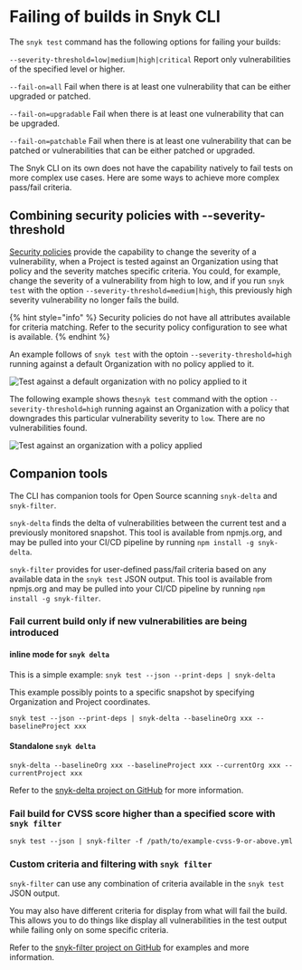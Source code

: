 # Failing of builds in Snyk CLI

The `snyk test` command has the following options for failing your builds:

`--severity-threshold=low|medium|high|critical` Report only vulnerabilities of the specified level or higher.

`--fail-on=all` Fail when there is at least one vulnerability that can be either upgraded or patched.

`--fail-on=upgradable` Fail when there is at least one vulnerability that can be upgraded.

`--fail-on=patchable` Fail when there is at least one vulnerability that can be patched or vulnerabilities that can be either patched or upgraded.

The Snyk CLI on its own does not have the capability natively to fail tests on more complex use cases. Here are some ways to achieve more complex pass/fail criteria.

## Combining security policies with --severity-threshold

[Security policies](../../manage-risk/policies/) provide the capability to change the severity of a vulnerability, when a Project is tested against an Organization using that policy and the severity matches specific criteria. You could, for example, change the severity of a vulnerability from high to low, and if you run `snyk test` with the option `--severity-threshold=medium|high`, this previously high severity vulnerability no longer fails the build.

{% hint style="info" %}
Security policies do not have all attributes available for criteria matching. Refer to the security policy configuration to see what is available.
{% endhint %}

An example follows of `snyk test` with the optoin `--severity-threshold=high` running against a default Organization with no policy applied to it.

![Test against a default organization with no policy applied to it](https://gblobscdn.gitbook.com/assets%2F-MVXKdrh-jY3KDGPs8lQ%2F-MZT\_W3O1oFyMAzF9g3s%2F-MZTrc0D6NjT6VlS1jmU%2Fimage.png?alt=media\&token=27e0ee8c-147f-4942-ada4-08de07f67c40)

The following example shows the`snyk test` command with the option `--severity-threshold=high` running against an Organization with a policy that downgrades this particular vulnerability severity to `low`. There are no vulnerabilities found.

![Test against an organization with a policy applied](../../.gitbook/assets/test-organization-with-policy-applied.png)

## Companion tools

The CLI has companion tools for Open Source scanning  `snyk-delta` and `snyk-filter`.

`snyk-delta` finds the delta of vulnerabilities between the current test and a previously monitored snapshot. This tool is available from npmjs.org, and may be pulled into your CI/CD pipeline by running `npm install -g snyk-delta`.

`snyk-filter` provides for user-defined pass/fail criteria based on any available data in the `snyk test` JSON output. This tool is available from npmjs.org and may be pulled into your CI/CD pipeline by running `npm install -g snyk-filter`.

### Fail current build only if new vulnerabilities are being introduced

#### inline mode for `snyk delta`

This is a simple example: `snyk test --json --print-deps | snyk-delta`

This example possibly points to a specific snapshot by specifying Organization and Project coordinates.

`snyk test --json --print-deps | snyk-delta --baselineOrg xxx --baselineProject xxx`

#### Standalone `snyk delta`

`snyk-delta --baselineOrg xxx --baselineProject xxx --currentOrg xxx --currentProject xxx`

Refer to the [snyk-delta project on GitHub](https://github.com/snyk-tech-services/snyk-delta) for more information.

### Fail build for CVSS score higher than a specified score with `snyk filter`

`snyk test --json | snyk-filter -f /path/to/example-cvss-9-or-above.yml`

### Custom criteria and filtering with `snyk filter`

`snyk-filter` can use any combination of criteria available in the `snyk test` JSON output.

You may also have different criteria for display from what will fail the build. This allows you to do things like display all vulnerabilities in the test output while failing only on some specific criteria.

Refer to the [snyk-filter project on GitHub](https://github.com/snyk-tech-services/snyk-filter) for examples and more information.
